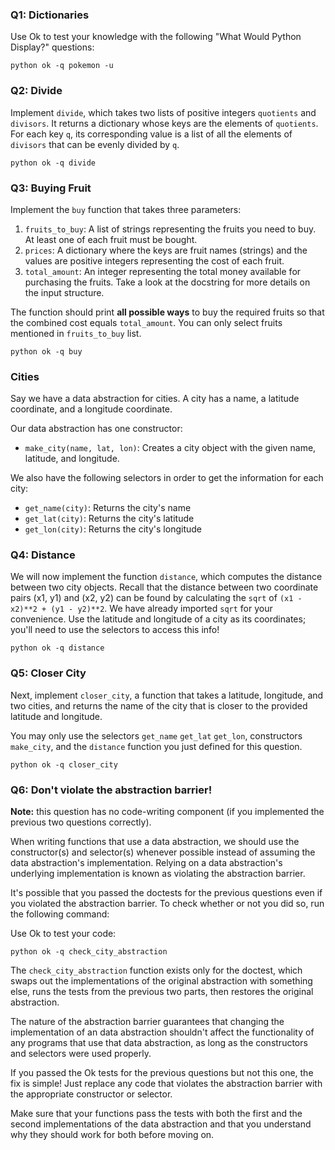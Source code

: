 ### Q1: Dictionaries
Use Ok to test your knowledge with the following "What Would Python Display?" questions:

```python ok -q pokemon -u```

### Q2: Divide
Implement ```divide```, which takes two lists of positive integers ```quotients``` and ```divisors```. It returns a dictionary whose keys are the elements of ```quotients```. For each key ```q```, its corresponding value is a list of all the elements of ```divisors``` that can be evenly divided by ```q```.

```python ok -q divide```

### Q3: Buying Fruit
Implement the ```buy``` function that takes three parameters:

1. ```fruits_to_buy```: A list of strings representing the fruits you need to buy. At least one of each fruit must be bought.
2. ```prices```: A dictionary where the keys are fruit names (strings) and the values are positive integers representing the cost of each fruit.
3. ```total_amount```: An integer representing the total money available for purchasing the fruits. Take a look at the docstring for more details on the input structure.

The function should print **all possible ways** to buy the required fruits so that the combined cost equals ```total_amount```. You can only select fruits mentioned in ```fruits_to_buy``` list.

```python ok -q buy```


### Cities
Say we have a data abstraction for cities. A city has a name, a latitude coordinate, and a longitude coordinate.

Our data abstraction has one constructor:

- `make_city(name, lat, lon)`: Creates a city object with the given name, latitude, and longitude.

We also have the following selectors in order to get the information for each city:

- `get_name(city)`: Returns the city's name
- `get_lat(city)`: Returns the city's latitude
- `get_lon(city)`: Returns the city's longitude

### Q4: Distance
We will now implement the function `distance`, which computes the distance between two city objects. Recall that the distance between two coordinate pairs (x1, y1) and (x2, y2) can be found by calculating the `sqrt` of `(x1 - x2)**2 + (y1 - y2)**2`. We have already imported `sqrt` for your convenience. Use the latitude and longitude of a city as its coordinates; you'll need to use the selectors to access this info!

`python ok -q distance`

### Q5: Closer City
Next, implement `closer_city`, a function that takes a latitude, longitude, and two cities, and returns the name of the city that is closer to the provided latitude and longitude.

You may only use the selectors `get_name` `get_lat` `get_lon`, constructors `make_city`, and the `distance` function you just defined for this question.

`python ok -q closer_city`

### Q6: Don't violate the abstraction barrier!

**Note:** this question has no code-writing component (if you implemented the previous two questions correctly).

When writing functions that use a data abstraction, we should use the constructor(s) and selector(s) whenever possible instead of assuming the data abstraction's implementation. Relying on a data abstraction's underlying implementation is known as violating the abstraction barrier.

It's possible that you passed the doctests for the previous questions even if you violated the abstraction barrier. To check whether or not you did so, run the following command:

Use Ok to test your code:

`python ok -q check_city_abstraction`

The `check_city_abstraction` function exists only for the doctest, which swaps out the implementations of the original abstraction with something else, runs the tests from the previous two parts, then restores the original abstraction.

The nature of the abstraction barrier guarantees that changing the implementation of an data abstraction shouldn't affect the functionality of any programs that use that data abstraction, as long as the constructors and selectors were used properly.

If you passed the Ok tests for the previous questions but not this one, the fix is simple! Just replace any code that violates the abstraction barrier with the appropriate constructor or selector.

Make sure that your functions pass the tests with both the first and the second implementations of the data abstraction and that you understand why they should work for both before moving on.